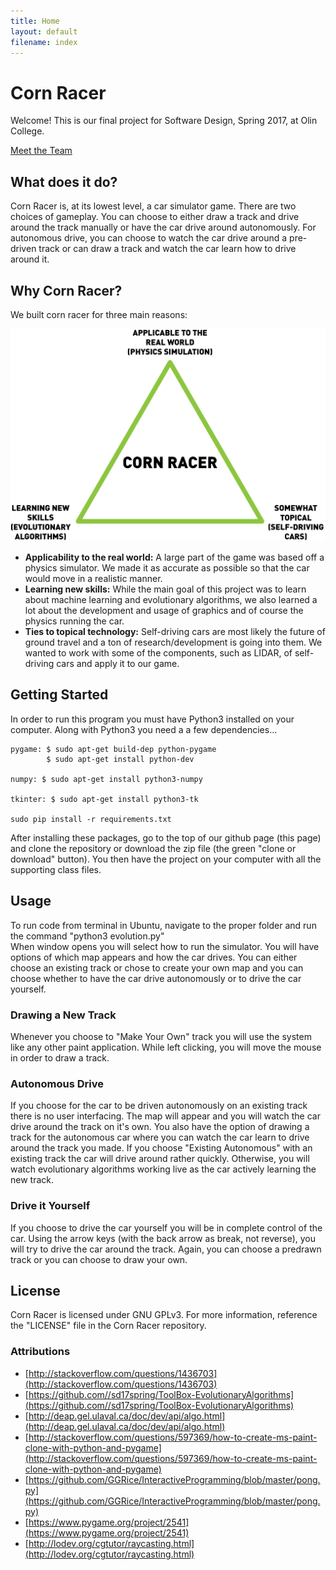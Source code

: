 ```yaml
---
title: Home
layout: default
filename: index
---
```


# Corn Racer

Welcome! This is our final project for Software Design, Spring 2017, at Olin College.

[Meet the Team](/cornracersite/aboutus)

## What does it do?
Corn Racer is, at its lowest level, a car simulator game. There are two choices of gameplay. You can choose to either draw a track and drive around the track manually or have the car drive around autonomously. For autonomous drive, you can choose to watch the car drive around a pre-driven track or can draw a track and watch the car learn how to drive around it.

## Why Corn Racer?
We built corn racer for three main reasons:

![Our motivations.](assets/WhyWeDoIt.png)

  * **Applicability to the real world:**
  A large part of the game was based off a physics simulator. We made it as accurate as possible so that the car would move in a realistic manner.
  * **Learning new skills:**
  While the main goal of this project was to learn about machine learning and evolutionary algorithms, we also learned a lot about the development and usage of graphics and of course the physics running the car.
  * **Ties to topical technology:**
  Self-driving cars are most likely the future of ground travel and a ton of research/development is going into them. We wanted to work with some of the components, such as LIDAR, of self-driving cars and apply it to our game.

## Getting Started
In order to run this program you must have Python3 installed on your computer. Along with Python3 you need a a few dependencies...

```
pygame: $ sudo apt-get build-dep python-pygame  
        $ sudo apt-get install python-dev  

numpy: $ sudo apt-get install python3-numpy  

tkinter: $ sudo apt-get install python3-tk   

sudo pip install -r requirements.txt
```
After installing these packages, go to the top of our github page (this page) and clone the repository or download the zip file (the green "clone or download" button). You then have the project on your computer with all the supporting class files.

## Usage
To run code from terminal in Ubuntu, navigate to the proper folder and run the command "python3 evolution.py"  
When window opens you will select how to run the simulator. You will have options of which map appears and how the car drives. You can either choose an existing track or chose to create your own map and you can choose whether to have the car drive autonomously or to drive the car yourself.  

### Drawing a New Track
Whenever you choose to "Make Your Own" track you will use the system like any other paint application. While left clicking, you will move the mouse in order to draw a track.

### Autonomous Drive
If you choose for the car to be driven autonomously on an existing track there is no user interfacing. The map will appear and you will watch the car drive around the track on it's own.
You also have the option of drawing a track for the autonomous car where you can watch the car learn to drive around the track you made.
If you choose "Existing Autonomous" with an existing track the car will drive around rather quickly. Otherwise, you will watch evolutionary algorithms working live as the car actively learning the new track.

### Drive it Yourself
If you choose to drive the car yourself you will be in complete control of the car. Using the arrow keys (with the back arrow as break, not reverse), you will try to drive the car around the track. Again, you can choose a predrawn track or you can choose to draw your own.

## License
Corn Racer is licensed under GNU GPLv3. For more information, reference the "LICENSE" file in the Corn Racer repository.

### Attributions
- [http://stackoverflow.com/questions/1436703](http://stackoverflow.com/questions/1436703)
- [https://github.com//sd17spring/ToolBox-EvolutionaryAlgorithms](https://github.com//sd17spring/ToolBox-EvolutionaryAlgorithms)
- [http://deap.gel.ulaval.ca/doc/dev/api/algo.html](http://deap.gel.ulaval.ca/doc/dev/api/algo.html)  
- [http://stackoverflow.com/questions/597369/how-to-create-ms-paint-clone-with-python-and-pygame](http://stackoverflow.com/questions/597369/how-to-create-ms-paint-clone-with-python-and-pygame)
- [https://github.com/GGRice/InteractiveProgramming/blob/master/pong.py](https://github.com/GGRice/InteractiveProgramming/blob/master/pong.py)
- [https://www.pygame.org/project/2541](https://www.pygame.org/project/2541)
- [http://lodev.org/cgtutor/raycasting.html](http://lodev.org/cgtutor/raycasting.html)
